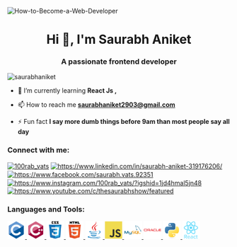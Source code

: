 ![How-to-Become-a-Web-Developer](https://user-images.githubusercontent.com/78247158/164883022-4289aec2-c0b7-4a3b-92cc-85734ea7fb62.jpg)

<h1 align="center">Hi 👋, I'm Saurabh Aniket</h1>
<h3 align="center">A passionate frontend developer</h3>

<p align ="right" alt = "Coding" width ="400" src ="C:\Users\KIIT\Desktop\1.jpg">

<p align="left"> <img src="https://komarev.com/ghpvc/?username=saurabhaniket&label=Profile%20views&color=0e75b6&style=flat" alt="saurabhaniket" /> </p>

- 🌱 I’m currently learning **React Js ,**

- 📫 How to reach me **saurabhaniket2903@gmail.com**

- ⚡ Fun fact **I say more dumb things before 9am than most people say all day**

<h3 align="left">Connect with me:</h3>
<p align="left">
<a href="https://twitter.com/100rab_vats" target="blank"><img align="center" src="https://raw.githubusercontent.com/rahuldkjain/github-profile-readme-generator/master/src/images/icons/Social/twitter.svg" alt="100rab_vats" height="30" width="40" /></a>
<a href="https://linkedin.com/in/https://www.linkedin.com/in/saurabh-aniket-319176206/" target="blank"><img align="center" src="https://raw.githubusercontent.com/rahuldkjain/github-profile-readme-generator/master/src/images/icons/Social/linked-in-alt.svg" alt="https://www.linkedin.com/in/saurabh-aniket-319176206/" height="30" width="40" /></a>
<a href="https://fb.com/https://www.facebook.com/saurabh.vats.92351" target="blank"><img align="center" src="https://raw.githubusercontent.com/rahuldkjain/github-profile-readme-generator/master/src/images/icons/Social/facebook.svg" alt="https://www.facebook.com/saurabh.vats.92351" height="30" width="40" /></a>
<a href="https://instagram.com/https://www.instagram.com/100rab_vats/?igshid=1jd4hmal5jn48" target="blank"><img align="center" src="https://raw.githubusercontent.com/rahuldkjain/github-profile-readme-generator/master/src/images/icons/Social/instagram.svg" alt="https://www.instagram.com/100rab_vats/?igshid=1jd4hmal5jn48" height="30" width="40" /></a>
<a href="https://www.youtube.com/c/https://www.youtube.com/c/thesaurabhshow/featured" target="blank"><img align="center" src="https://raw.githubusercontent.com/rahuldkjain/github-profile-readme-generator/master/src/images/icons/Social/youtube.svg" alt="https://www.youtube.com/c/thesaurabhshow/featured" height="30" width="40" /></a>
</p>

<h3 align="left">Languages and Tools:</h3>
<p align="left"> <a href="https://www.cprogramming.com/" target="_blank" rel="noreferrer"> <img src="https://raw.githubusercontent.com/devicons/devicon/master/icons/c/c-original.svg" alt="c" width="40" height="40"/> </a> <a href="https://www.w3schools.com/cpp/" target="_blank" rel="noreferrer"> <img src="https://raw.githubusercontent.com/devicons/devicon/master/icons/cplusplus/cplusplus-original.svg" alt="cplusplus" width="40" height="40"/> </a> <a href="https://www.w3schools.com/css/" target="_blank" rel="noreferrer"> <img src="https://raw.githubusercontent.com/devicons/devicon/master/icons/css3/css3-original-wordmark.svg" alt="css3" width="40" height="40"/> </a> <a href="https://www.w3.org/html/" target="_blank" rel="noreferrer"> <img src="https://raw.githubusercontent.com/devicons/devicon/master/icons/html5/html5-original-wordmark.svg" alt="html5" width="40" height="40"/> </a> <a href="https://www.java.com" target="_blank" rel="noreferrer"> <img src="https://raw.githubusercontent.com/devicons/devicon/master/icons/java/java-original.svg" alt="java" width="40" height="40"/> </a> <a href="https://developer.mozilla.org/en-US/docs/Web/JavaScript" target="_blank" rel="noreferrer"> <img src="https://raw.githubusercontent.com/devicons/devicon/master/icons/javascript/javascript-original.svg" alt="javascript" width="40" height="40"/> </a> <a href="https://www.mysql.com/" target="_blank" rel="noreferrer"> <img src="https://raw.githubusercontent.com/devicons/devicon/master/icons/mysql/mysql-original-wordmark.svg" alt="mysql" width="40" height="40"/> </a> <a href="https://www.oracle.com/" target="_blank" rel="noreferrer"> <img src="https://raw.githubusercontent.com/devicons/devicon/master/icons/oracle/oracle-original.svg" alt="oracle" width="40" height="40"/> </a> <a href="https://www.python.org" target="_blank" rel="noreferrer"> <img src="https://raw.githubusercontent.com/devicons/devicon/master/icons/python/python-original.svg" alt="python" width="40" height="40"/> </a> <a href="https://reactjs.org/" target="_blank" rel="noreferrer"> <img src="https://raw.githubusercontent.com/devicons/devicon/master/icons/react/react-original-wordmark.svg" alt="react" width="40" height="40"/> </a> </p>


